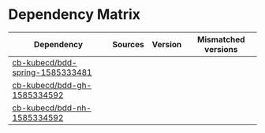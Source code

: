 # Dependency Matrix

Dependency | Sources | Version | Mismatched versions
---------- | ------- | ------- | -------------------
[cb-kubecd/bdd-spring-1585333481](https://github.com/cb-kubecd/bdd-spring-1585333481.git) |  | []() | 
[cb-kubecd/bdd-gh-1585334592](https://github.com/cb-kubecd/bdd-gh-1585334592.git) |  | []() | 
[cb-kubecd/bdd-nh-1585334592](https://github.com/cb-kubecd/bdd-nh-1585334592.git) |  | []() | 

